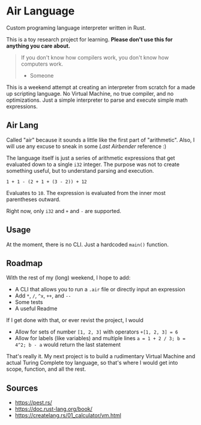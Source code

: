 # Air Language

Custom programing language interpreter written in Rust.

This is a toy research project for learning. **Please don't use this for anything you care about.**

> If you don't know how compilers work, you don't know how computers work.
>  - Someone

This is a weekend attempt at creating an interpreter from scratch for a made up scripting language. No Virtual Machine,
no true compiler, and no optimizations. Just a simple interpreter to parse and execute simple math expressions.

## Air Lang

Called "air" because it sounds a little like the first part of "arithmetic". Also, I will use any excuse to sneak in
some *Last Airbender* reference :)

The language itself is just a series of arithmetic expressions that get evaluated down to a single `i32` integer. The
purpose was not to create something useful, but to understand parsing and execution.

```
1 + 1 - (2 + 1 + (3 - 2)) + 12
```

Evaluates to `10`. The expression is evaluated from the inner most parentheses outward.

Right now, only `i32` and `+` and `-` are supported.

## Usage

At the moment, there is no CLI. Just a hardcoded `main()` function.

## Roadmap

With the rest of my (long) weekend, I hope to add:

- A CLI that allows you to run a `.air` file or directly input an expression
- Add `*`, `/`, `^x`, `++`, and `--`
- Some tests
- A useful Readme

If I get done with that, or ever revist the project, I would

- Allow for sets of number `[1, 2, 3]` with operators `+[1, 2, 3] = 6`
- Allow for labels (like variables) and multiple lines `a = 1 + 2 / 3; b = 4^2; b - a` would return the last statement

That's really it. My next project is to build a rudimentary Virtual Machine and actual Turing Complete toy language, so
that's where I would get into scope, function, and all the rest.

## Sources

- https://pest.rs/
- https://doc.rust-lang.org/book/
- https://createlang.rs/01_calculator/vm.html